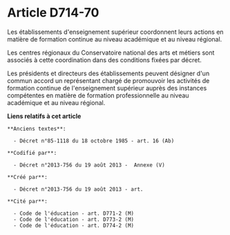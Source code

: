 # Article D714-70

Les établissements d'enseignement supérieur coordonnent leurs actions en matière de formation continue au niveau académique
et au niveau régional.

Les centres régionaux du Conservatoire national des arts et métiers sont associés à cette coordination dans des conditions
fixées par décret.

Les présidents et directeurs des établissements peuvent désigner d'un commun accord un représentant chargé de promouvoir les
activités de formation continue de l'enseignement supérieur auprès des instances compétentes en matière de formation
professionnelle au niveau académique et au niveau régional.

**Liens relatifs à cet article**

	**Anciens textes**:

	  - Décret n°85-1118 du 18 octobre 1985 - art. 16 (Ab)

	**Codifié par**:

	  - Décret n°2013-756 du 19 août 2013 -  Annexe (V)

	**Créé par**:

	  - Décret n°2013-756 du 19 août 2013 - art.

	**Cité par**:

	  - Code de l'éducation - art. D771-2 (M)
	  - Code de l'éducation - art. D773-2 (M)
	  - Code de l'éducation - art. D774-2 (M)
